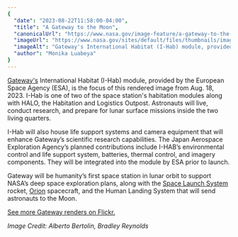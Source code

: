 ```yaml
---
{
  "date": "2023-08-22T11:58:00-04:00",
  "title": "A Gateway to the Moon",
  "canonicalUrl": "https://www.nasa.gov/image-feature/a-gateway-to-the-moon",
  "imageUrl": "https://www.nasa.gov/sites/default/files/thumbnails/image/gateway_summer_req_images_rev2_11orig.png",
  "imageAlt": "Gateway's International Habitat (I-Hab) module, provided by ESA, is one of two of the space station's habitation modules in addition to HALO. Astronauts will live, conduct science, and prepare for lunar surface missions inside I-Hab and HALO.",
  "author": "Monika Luabeya"
}
---
```


[Gateway's](https://www.nasa.gov/gateway/overview) International Habitat (I-Hab) module, provided by the European Space Agency (ESA), is the focus of this rendered image from Aug. 18, 2023. I-Hab is one of two of the space station's habitation modules along with HALO, the Habitation and Logistics Outpost. Astronauts will live, conduct research, and prepare for lunar surface missions inside the two living quarters.

I-Hab will also house life support systems and camera equipment that will enhance Gateway’s scientific research capabilities. The Japan Aerospace Exploration Agency’s planned contributions include I-HAB’s environmental control and life support system, batteries, thermal control, and imagery components. They will be integrated into the module by ESA prior to launch.

Gateway will be humanity’s first space station in lunar orbit to support NASA’s deep space exploration plans, along with the [Space Launch System](https://www.nasa.gov/exploration/systems/sls/index.html) rocket, [Orion](https://www.nasa.gov/exploration/systems/orion/index.html) spacecraft, and the Human Landing System that will send astronauts to the Moon.

[See more Gateway renders on Flickr.](https://www.flickr.com/photos/nasa2explore/albums/72157716027881092)

_Image Credit: Alberto Bertolin, Bradley Reynolds_
